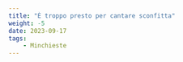 ```yaml
---
title: "È troppo presto per cantare sconfitta"
weight: -5
date: 2023-09-17
tags: 
    - Minchieste
---
```


